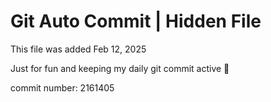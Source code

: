 # Git Auto Commit | Hidden File

This file was added Feb 12, 2025

Just for fun and keeping my daily git commit active 🤪

commit number: 2161405
